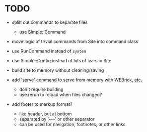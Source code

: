 # TODO

- splilt out commands to separate files
  - use Simple::Command

- move logic of trivial commands from Site into command class

- use RunCommand instead of `system`

- use Simple::Config instead of lots of ivars in Site

- build site to memory without cleaning/saving

- add 'serve' command to serve from memory with WEBrick, etc.
  - don't require building
  - use rerun to reload when files changed?

- add footer to markup format?
  - like header, but at bottom
  - separated by '---' or other separator
  - can be used for navigation, footnotes, or other links